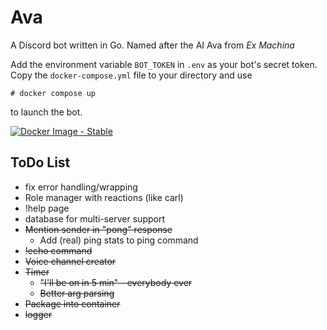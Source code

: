 # Ava
A Discord bot written in Go. Named after the AI Ava from *Ex Machina*

Add the environment variable `BOT_TOKEN` in `.env` as your bot's secret token. Copy the `docker-compose.yml` file to your directory and use 
```
# docker compose up
```
to launch the bot. 

[![Docker Image - Stable](https://github.com/jakobottar/ava-go/actions/workflows/docker-image.yml/badge.svg)](https://github.com/jakobottar/ava-go/actions/workflows/docker-image.yml)

## ToDo List
* fix error handling/wrapping
* Role manager with reactions (like carl)
* !help page
* database for multi-server support
* ~~Mention sender in "pong" response~~
  * Add (real) ping stats to ping command
* ~~!echo command~~
* ~~Voice channel creator~~
* ~~Timer~~
  * ~~"I'll be on in 5 min" - everybody ever~~
  * ~~Better arg parsing~~
* ~~Package into container~~
* ~~logger~~
